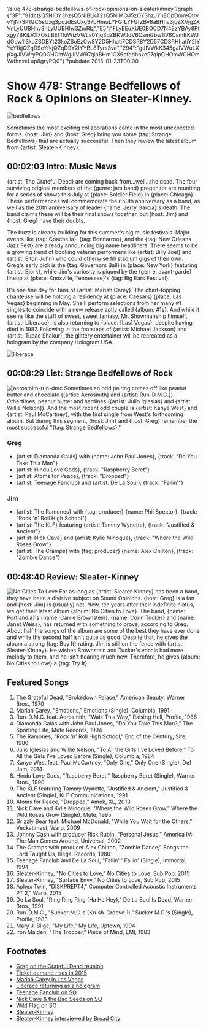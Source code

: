?slug 478-strange-bedfellows-of-rock-opinions-on-sleaterkinney
?graph {"3F":"91dctsQ5NIOY3hzsQ5NIBLkA2sQ5NIMOJ5zOY3hzJYnEOpDmreQtryvYjN73P1GC5sUxg3pqzdEsUxg37bHmuLYFGfLYFGfZBv8aBHhv3jgZXVjgZXVnLyUUBHhv3nLyUUBHhv3ZmRlz","E5":"FLyEEuXUE0BOCD7N4EzYBAy8Ptxgy7BKiLVX7OxLBEfTkiWizVWLs0Yjq3dZBKWJdV6CsmGbw1lV6CsmBKWJdGbw1l3koZSDBYt23koZSoEzCw8Y2D5Hhati7CDSR8Y2D57CDSRHhatiY2IYYeYfkjQZqD9eYfkjQZqD9Y2IYYBL8Tyrs3va","294":"gJIVWkK345gJIVWuLXpXgJIVWryPQ0GHOmWgJIVW97qipBHm1GX6cfddhnxe97qipGHOmWGHOmWdhnxeLup8gryPQ0"}
?pubdate 2015-01-23T00:00

# Show 478: Strange Bedfellows of Rock & Opinions on Sleater-Kinney. 

![bedfellows](https://static.soundopinions.org/images/2015/bedfellows_web.jpg)

Sometimes the most exciting collaborations come in the most unexpected forms. {host: Jim} and {host: Greg} bring you some {tag: Strange Bedfellows} that are actually successful. Then they review the latest album from {artist: Sleater-Kinney}.


## 00:02:03 Intro: Music News
{artist: The Grateful Dead} are coming back from...well...the dead. The four surviving original members of the {genre: jam band} progenitor are reuniting for a series of shows this July at {place: Soldier Field} in {place: Chicago}. These performances will commemorate their 50th anniversary as a band, as well as the 20th anniversary of leader {name: Jerry Garcia}'s death. The band claims these will be their final shows together, but {host: Jim} and {host: Greg} have their doubts.

The buzz is already building for this summer's big music festivals. Major events like {tag: Coachella}, {tag: Bonnarroo}, and the {tag: New Orleans Jazz Fest} are already announcing big name headliners. There seems to be a growing trend of booking veteran performers like {artist: Billy  Joel} and {artist: Elton John} who could otherwise fill stadium gigs of their own. Greg's early pick is the {tag: Governors Ball} in {place: New York} featuring {artist: Björk}, while Jim's curiosity is piqued by the {genre: avant-garde} lineup at {place: Knoxville, Tennessee}'s {tag: Big Ears Festival}.

It's one fine day for fans of {artist: Mariah Carey}. The chart-topping chanteuse will be holding a residency at {place: Caesars} {place: Las Vegas} beginning in May. She'll perform selections from her many #1 singles to coincide with a new release aptly called {album: #1s}. And while it seems like the stuff of sweet, sweet fantasy, Mr. Showmanship himself, {artist: Liberace}, is also returning to {place: [Las] Vegas}, despite having died in 1987. Following in the footsteps of {artist: Michael Jackson} and {artist: Tupac Shakur}, the glittery entertainer will be recreated as a hologram by the company Hologram USA.

![liberace](https://static.soundopinions.org/images/2015/liberace.jpg)

## 00:08:29 List: Strange Bedfellows of Rock
![aerosmith-run-dmc](https://static.soundopinions.org/images/2015/aerosmith-run-dmc.jpg) 
Sometimes an odd pairing comes off like peanut butter and chocolate ({artist: Aerosmith} and {artist: Run-D.M.C.}). Othertimes, peanut butter and sardines ({artist: Julio Iglesias} and {artist: Willie Nelson}). And the most recent odd couple is {artist: Kanye West} and {artist: Paul McCartney}, with the first single from West's forthcoming album. But during this segment, {host: Jim} and {host: Greg} remember the most successful "{tag: Strange Bedfellows}."

### Greg
- {artist: Diamanda Galás} with {name: John Paul Jones}, {track: "Do You Take This Man"}
- {artist: Hindu Love Gods}, {track: "Raspberry Beret"}
- {artist: Atoms for Peace}, {track: "Dropped"}
- {artist: Teenage Fanclub} and {artist: De La Soul}, {track: "Fallin'"}

### Jim
- {artist: The Ramones} with {tag: producer} {name: Phil Spector}, {track: "Rock 'n' Roll High School"}
- {artist: The KLF} featuring {artist: Tammy Wynette}, {track: "Justified & Ancient"}
- {artist: Nick Cave} and {artist: Kylie Minogue}, {track: "Where the Wild Roses Grow"}
- {artist: The Cramps} with {tag: producer} {name: Alex Chilton}, {track: "Zombie Dance"}


## 00:48:40 Review: Sleater-Kinney
![No Cities To Love](https://static.soundopinions.org/assets/478/2940.jpg)
For as long as {artist: Sleater-Kinney} has been a band, they have been a divisive subject on Sound Opinions. {host: Greg} is a fan and {host: Jim} is (usually) not. Now, ten years after their indefinite hiatus, we get their latest album {album: No Cities to Love}. The band, {name: Portlandia}'s {name: Carrie Brownstein}, {name: Corin Tucker} and {name: Janet Weiss}, has returned with something to prove, according to Greg. About half the songs of the album are some of the best they have ever done and while the second half isn't quite as good. Despite that, he gives the album a strong {tag: Buy It} rating. Jim is still on the fence with {artist: Sleater-Kinney}. He wishes Brownstein and Tucker's vocals had more melody to them, and he isn't hearing much new. Therefore, he gives {album: No Cities to Love} a {tag: Try It}.


## Featured Songs
1. The Grateful Dead, "Brokedown Palace," American Beauty, Warner Bros., 1970 
1. Mariah Carey, "Emotions," Emotions (Single), Columbia, 1991 
1. Run-D.M.C. feat. Aerosmith, "Walk This Way," Raising Hell, Profile, 1986 
1. Diamanda Galás with John Paul Jones, "Do You Take This Man?," The Sporting Life, Mute Records, 1994 
1. The Ramones, "Rock 'n' Roll High School," End of the Century, Sire, 1980 
1. Julio Iglesias and Willie Nelson, "To All the Girls I've Loved Before," To All the Girls I've Loved Before (Single), Columbia, 1984 
1. Kanye West feat. Paul McCartney, "Only One," Only One (Single), Def Jam, 2014 
1. Hindu Love Gods, "Raspberry Beret," Raspberry Beret (Single), Warner Bros., 1990 
1. The KLF featuring Tammy Wynette, "Justified & Ancient," Justified & Ancient (Single), KLF Communications, 1991
1. Atoms for Peace, "Dropped," Amok, XL, 2013 
1. Nick Cave and Kylie Minogue, "Where the Wild Roses Grow," Where the Wild Roses Grow (Single), Mute, 1995 
1. Grizzly Bear feat. Michael McDonald, "While You Wait for the Others," Veckatimest, Warp, 2009
1. Johnny Cash with producer Rick Rubin, "Personal Jesus," America IV: The Man Comes Around, Universal, 2002 
1. The Cramps with producer Alex Chilton, "Zombie Dance," Songs the Lord Taught Us, Illegal Records, 1980 
1. Teenage Fanclub and De La Soul, "Fallin'," Fallin' (Single), Immortal, 1994 
1. Sleater-Kinney, "No Cities to Love," No Cities to Love, Sub Pop, 2015
1. Sleater-Kinney, "Surface Envy," No Cities to Love, Sub Pop, 2015 
1. Aphex Twin, "DISKPREPT4," Computer Controlled Acoustic Instruments PT 2," Warp, 2015 
1. De La Soul, "Ring Ring Ring (Ha Ha Hey)," De La Soul Is Dead, Warner Bros., 1991 
1. Run-D.M.C., "Sucker M.C.'s (Krush-Groove 1)," Sucker M.C.'s (Single), Profile, 1983 
1. Mary J. Blige, "My Life," My Life, Uptown, 1994 
1. Iron Maiden, "The Trooper," Piece of Mind, EMI, 1983 
 

## Footnotes
- [Greg on the Grateful Dead reunion](http://www.chicagotribune.com/entertainment/music/chi-the-grateful-dead-soldier-field-20150116-story.html)
- [Ticket demand rises in 2015](http://www.forbes.com/sites/jesselawrence/2015/01/18/tickets-for-tomorrowland-and-coachella-atop-the-list-of-top-ten-hottest-music-festivals-of-2015/)
- [Mariah Carey in Las Vegas](http://www.latimes.com/travel/lasvegas/lasvegasnow/la-tr-lvn-las-vegas-shows-mariah-carey-20150119-story.html)
- [Liberace returning as a hologram](http://www.billboard.com/articles/news/6443700/liberace-hologram-las-vegas-tour)
- [Teenage Fanclub on SO](/show/260/#teenagefanclub)
- [Nick Cave & the Bad Seeds on SO](/show/153/#nickcave)
- [Wild Flag on SO](/show/311/#wildflag)
- [Sleater-Kinney](http://www.sleater-kinney.com/)
- [Sleater-Kinney interviewed by Broad City](http://www.npr.org/event/music/378668756/we-cant-just-settle-broad-city-meets-sleater-kinney)
